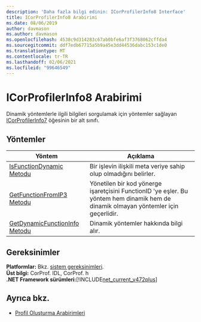 ```yaml
---
description: 'Daha fazla bilgi edinin: ICorProfilerInfo8 Interface'
title: ICorProfilerInfo8 Arabirimi
ms.date: 08/06/2019
author: davmason
ms.author: davmason
ms.openlocfilehash: 4538c9d314283c67ab0bfe6af3f3768062cffda4
ms.sourcegitcommit: ddf7edb67715a5b9a45e3dd44536dabc153c1de0
ms.translationtype: MT
ms.contentlocale: tr-TR
ms.lasthandoff: 02/06/2021
ms.locfileid: "99646549"
---
```

# <a name="icorprofilerinfo8-interface"></a>ICorProfilerInfo8 Arabirimi

Dinamik yöntemlerle ilgili bilgileri sorgulamak için yöntemler sağlayan [ICorProfilerInfo7](icorprofilerinfo7-interface.md) öğesinin bir alt sınıfı.

## <a name="methods"></a>Yöntemler  

| Yöntem|Açıklama|  
| ------------|-----------------|  
|[IsFunctionDynamic Metodu](icorprofilerinfo8-isfunctiondynamic-method.md)| Bir işlevin ilişkili meta veriye sahip olup olmadığını belirler.|
|[GetFunctionFromIP3 Metodu](icorprofilerinfo8-getfunctionfromip3-method.md)| Yönetilen bir kod yönerge işaretçisini FunctionID 'ye eşler. Bu yöntem hem dinamik hem de dinamik olmayan yöntemler için geçerlidir. |
|[GetDynamicFunctionInfo Metodu](icorprofilerinfo8-getdynamicfunctioninfo-method.md)| Dinamik yöntemler hakkında bilgi alır. |

## <a name="requirements"></a>Gereksinimler  

**Platformlar:** Bkz. [sistem gereksinimleri](../../get-started/system-requirements.md).  
**Üst bilgi:** CorProf. IDL, CorProf. h  
**.NET Framework sürümleri:**[!INCLUDE[net_current_v472plus](../../../../includes/net-current-v472plus.md)]  

## <a name="see-also"></a>Ayrıca bkz.

- [Profil Oluşturma Arabirimleri](profiling-interfaces.md)
